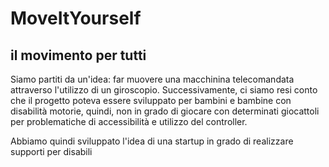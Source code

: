 # MoveItYourself
## il movimento per tutti

Siamo partiti da un'idea: far muovere una macchinina telecomandata attraverso l'utilizzo di un giroscopio.
Successivamente, ci siamo resi conto che il progetto poteva essere sviluppato per bambini e bambine con disabilità motorie, quindi, non in grado di giocare con determinati giocattoli per problematiche di accessibilità e utilizzo del controller.

Abbiamo quindi sviluppato l'idea di una startup in grado di realizzare supporti per disabili
